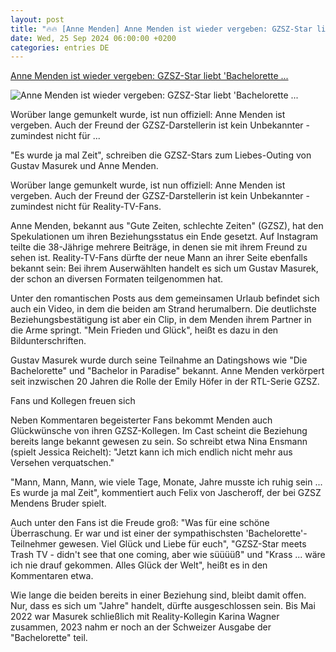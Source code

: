 ```yaml
---
layout: post
title: "🔥🔥 [Anne Menden] Anne Menden ist wieder vergeben: GZSZ-Star liebt 'Bachelorette ..."
date: Wed, 25 Sep 2024 06:00:00 +0200
categories: entries DE
---
```

[Anne Menden ist wieder vergeben: GZSZ-Star liebt 'Bachelorette ...](https://www.n-tv.de/leute/GZSZ-Star-liebt-Bachelorette-Kandidaten-article25251439.html)

![Anne Menden ist wieder vergeben: GZSZ-Star liebt 'Bachelorette ...](https://bilder2.n-tv.de/img/incoming/crop25251309/0761322387-cImg_16_9-w1200/anne-menden.jpg)

Worüber lange gemunkelt wurde, ist nun offiziell: Anne Menden ist vergeben. Auch der Freund der GZSZ-Darstellerin ist kein Unbekannter - zumindest nicht für ...

"Es wurde ja mal Zeit", schreiben die GZSZ-Stars zum Liebes-Outing von Gustav Masurek und Anne Menden.

Worüber lange gemunkelt wurde, ist nun offiziell: Anne Menden ist vergeben. Auch der Freund der GZSZ-Darstellerin ist kein Unbekannter - zumindest nicht für Reality-TV-Fans.

Anne Menden, bekannt aus "Gute Zeiten, schlechte Zeiten" (GZSZ), hat den Spekulationen um ihren Beziehungsstatus ein Ende gesetzt. Auf Instagram teilte die 38-Jährige mehrere Beiträge, in denen sie mit ihrem Freund zu sehen ist. Reality-TV-Fans dürfte der neue Mann an ihrer Seite ebenfalls bekannt sein: Bei ihrem Auserwählten handelt es sich um Gustav Masurek, der schon an diversen Formaten teilgenommen hat.

Unter den romantischen Posts aus dem gemeinsamen Urlaub befindet sich auch ein Video, in dem die beiden am Strand herumalbern. Die deutlichste Beziehungsbestätigung ist aber ein Clip, in dem Menden ihrem Partner in die Arme springt. "Mein Frieden und Glück", heißt es dazu in den Bildunterschriften.

Gustav Masurek wurde durch seine Teilnahme an Datingshows wie "Die Bachelorette" und "Bachelor in Paradise" bekannt. Anne Menden verkörpert seit inzwischen 20 Jahren die Rolle der Emily Höfer in der RTL-Serie GZSZ.

Fans und Kollegen freuen sich

Neben Kommentaren begeisterter Fans bekommt Menden auch Glückwünsche von ihren GZSZ-Kollegen. Im Cast scheint die Beziehung bereits lange bekannt gewesen zu sein. So schreibt etwa Nina Ensmann (spielt Jessica Reichelt): "Jetzt kann ich mich endlich nicht mehr aus Versehen verquatschen."

"Mann, Mann, Mann, wie viele Tage, Monate, Jahre musste ich ruhig sein ... Es wurde ja mal Zeit", kommentiert auch Felix von Jascheroff, der bei GZSZ Mendens Bruder spielt.

Auch unter den Fans ist die Freude groß: "Was für eine schöne Überraschung. Er war und ist einer der sympathischsten 'Bachelorette'-Teilnehmer gewesen. Viel Glück und Liebe für euch", "GZSZ-Star meets Trash TV - didn't see that one coming, aber wie süüüüß" und "Krass ... wäre ich nie drauf gekommen. Alles Glück der Welt", heißt es in den Kommentaren etwa.

Wie lange die beiden bereits in einer Beziehung sind, bleibt damit offen. Nur, dass es sich um "Jahre" handelt, dürfte ausgeschlossen sein. Bis Mai 2022 war Masurek schließlich mit Reality-Kollegin Karina Wagner zusammen, 2023 nahm er noch an der Schweizer Ausgabe der "Bachelorette" teil.

